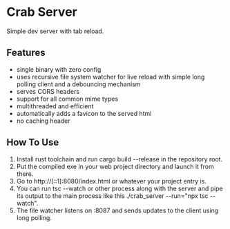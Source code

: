 # Crab Server

Simple dev server with tab reload.

## Features

- single binary with zero config
- uses recursive file system watcher for live reload 
  with simple long polling client and a debouncing mechanism
- serves CORS headers
- support for all common mime types
- multithreaded and efficient
- automatically adds a favicon to the served html
- no caching header

## How To Use

1. Install rust toolchain and run cargo build --release in the repository root.
2. Put the compiled exe in your web project directory and launch it from there.
3. Go to http://[::1]:8080/index.html or whatever your project entry is.
4. You can run tsc --watch or other process along with the server and pipe its output 
   to the main process like this ./crab_server --run="npx tsc --watch".
5. The file watcher listens on :8087 and sends updates to the client using long polling.
